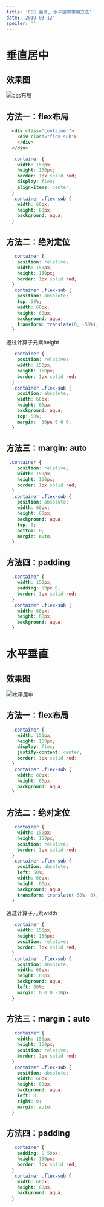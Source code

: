 ```yaml
---
title: 'CSS 垂直, 水平居中常用方法'
date: '2019-03-12'
spoiler: ''
---
```


  # 垂直居中

## 效果图
![css布局](https://ws2.sinaimg.cn/large/006tKfTcly1g0zttmbqyoj308y07ejr9.jpg)
## 方法一：flex布局
```html
  <div class="container">
    <div class="flex-sub">
    </div>
  </div>
```
```css
  .container {
    width: 150px;
    height: 150px;
    border: 1px solid red;
    display: flex;
    align-items: center;
  }
  .container .flex-sub {
    width: 60px;
    height: 60px;
    background: aqua;
  }
```

## 方法二：绝对定位
```css
  .container {
    position: relative;
    width: 150px;
    height: 150px;
    border: 1px solid red;
  }
  .container .flex-sub {
    position: absolute;
    top: 50%;
    width: 60px;
    height: 60px;
    background: aqua;
    transform: translate(0, -50%);
  }
```
通过计算子元素height
```css
  .container {
    position: relative;
    width: 150px;
    height: 150px;
    border: 1px solid red;
  }
  .container .flex-sub {
    position: absolute;
    width: 60px;
    height: 60px;
    background: aqua;
    top: 50%;
    margin: -30px 0 0 0;
  }
```
## 方法三：margin: auto
```css 
 .container {
    position: relative;
    width: 150px;
    height: 150px;
    border: 1px solid red;
  }
  .container .flex-sub {
    position: absolute;
    width: 60px;
    height: 60px;
    background: aqua;
    top: 0;
    bottom: 0;
    margin: auto;
  }
```
## 方法四：padding
```css
  .container {
    width: 150px;
    padding: 50px 0;
    border: 1px solid red;
  }
  .container .flex-sub {
    width: 60px;
    height: 60px;
    background: aqua;
  }
```

# 水平垂直
## 效果图
![水平居中](https://ws4.sinaimg.cn/large/006tKfTcly1g0zyho9mj7j307k074a9x.jpg)

## 方法一：flex布局
```css
  .container {
    width: 150px;
    height: 150px;
    display: flex;
    justify-content: center;
    border: 1px solid red;
  }
  .container .flex-sub {
    width: 60px;
    height: 60px;
    background: aqua;
  }
```
## 方法二：绝对定位
```css
  .container {
    width: 150px;
    height: 150px;
    position: relative;
    border: 1px solid red;
  }
  .container .flex-sub {
    position: absolute;
    left: 50%;
    width: 60px;
    height: 60px;
    background: aqua;
    transform: translate(-50%, 0);
  }
```
通过计算子元素width
```css
  .container {
    width: 150px;
    height: 150px;
    position: relative;
    border: 1px solid red;
  }
  .container .flex-sub {
    position: absolute;
    width: 60px;
    height: 60px;
    background: aqua;
    left: 50%;
    margin: 0 0 0 -30px;
  }
```
## 方法三：margin：auto
```css
  .container {
    width: 150px;
    height: 150px;
    position: relative;
    border: 1px solid red;
  }
  .container .flex-sub {
    position: absolute;
    width: 60px;
    height: 60px;
    background: aqua;
    left: 0;
    right: 0;
    margin: auto;
  }
```
## 方法四：padding
```css
  .container {
    padding: 0 50px;
    height: 150px;
    border: 1px solid red;
  }
  .container .flex-sub {
    width: 60px;
    height: 60px;
    background: aqua;
  }
```
  